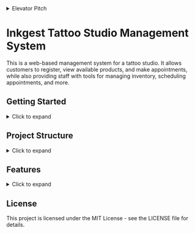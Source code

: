 <details>
<summary>Elevator Pitch</summary>

 **PARA O(A)** proprietários de estúdios, gerentes e artistas  
 **QUE TEM** necessidade de gerenciar reservas, clientes, estoque e melhorando a eficiência e a satisfação do cliente  
 **O(A)** InkGEST  
 **E UM(A)** aplicação web para gerenciar especificamente estúdios de tatuagem   
 **QUE** melhora a eficiência do negócio, liberando mais tempo para os artistas se concentrarem em seu trabalho  
 **AO CONTRARIO DE** outros software de gerenciamento ele possui funcionalidades personalizadas para o mercado de estúdio de tatuagem.  
 **O PRODUTO** se destaca com o diferencial de um sistema de gift card exclusivo, aumentando a receita e a fidelidade do cliente.

 Pesquisa
 alem do discovery foi feito uma pesquisa no reddit e algumas coisas ficaram se destacando nos comentarios....
</details>

# Inkgest Tattoo Studio Management System
This is a web-based management system for a tattoo studio. It allows customers to register, view available products, and make appointments, while also providing staff with tools for managing inventory, scheduling appointments, and more.

## Getting Started
<details>
<summary>Click to expand</summary>

### Prerequisites
- Node.js
- MongoDB

### Installation
1. Clone the repo

``` 
    git clone  https://github.com/SkiereszDiego/InkGest.git
```

2. Install NPM packages in the root and client directories
``` 
    cd inkgest
    npm install
    cd client
    npm install
``` 
3. Create a .env file in the root directory and add the following variables
``` 
    MONGO_URI=your_mongodb_uri
    JWT_SECRET=your_jwt_secret
``` 
4. Start the application
``` 
    npm run dev
``` 
This will start the server and client applications concurrently.

</details>

## Project Structure
<details>
<summary>Click to expand</summary>
The project is organized into separate directories for the frontend and backend applications. <br>
Here's a breakdown of the project structure:

```
inkgest/
├── client/
│   ├── public/
│   │   ├── app.html                   
│   │   └── ...
│   ├── src/
│   │   ├── components/
│   │   │   ├── Login.js          
│   │   │   ├── SignUp.js         
│   │   │   ├── Home.js
│   │   │   ├── UserList.js
│   │   │   ├── ProductList.js        
│   │   │   ├── GiftCards.js      
│   │   │   ├── PurchaseCard.js   
│   │   │   └── RedeemCard.js    
│   │   ├── App.js                
│   │   └── ...
├── server/
│   ├── config/                  
│   │   ├── db.js                
│   │   ├── jwt.js    
│   ├── controllers/
│   │   ├── auth.js                      
│   │   └── inventory.js 
│   ├── middleware/              
│   │   ├── auth.js  
│   ├── models/       
│   │   └── inventory.js   
│   ├── routes/
│   │   ├── auth.js                  
│   │   ├── inventory.js     
│   ├── index.js
│   ├── package.json
│   └── ...
├── tests/                        
│   ├── giftCards.test.js
│   ├── inventory.test.js        
│   ├── payments.test.js         
│   └── inventory.test.js  
├── .env
├── app.js  
└── ...
```

### Frontend
The frontend is built using ??React?? and is located in the client directory. The directory structure is as follows:

- public/: contains the app.html file and other public assets
- src/: contains the React components and application logic
    - components/: contains the reusable React components used throughout the application
    - App.js: the root component of the application

### Backend
The backend is built using Node.js and Express, and communicates with the MongoDB database using Mongoose. The directory structure is as follows:

- controllers/: contains the controllers that handle requests and responses
- models/: contains the Mongoose models for the MongoDB collections
- routes/: contains the Express routes for the API endpoints
- app.js: the main entry point for the backend application
</details>

## Features
<details>
<summary>Click to expand</summary>

### Customer Registration
Customers can register for an account and view their account information, including their appointment history and any products they've purchased.

### Product Registration
Staff can add new products to the system, including information about the product, such as name, price, and quantity on hand.

### User Registration
Staff can create new user accounts, assign roles and permissions, and manage user accounts.

### Inventory Control
Staff can manage the inventory of products, including viewing product information, adding new products, and updating product information.

### Gift Card System
Customers can purchase gift cards, which can be redeemed for products or services at the studio. Staff can view gift card balances and redeem gift cards as payment for appointments and purchases.

</details>

## License
This project is licensed under the MIT License - see the LICENSE file for details.
